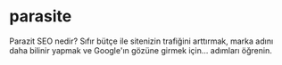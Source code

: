 # parasite
Parazit SEO nedir? Sıfır bütçe ile sitenizin trafiğini arttırmak, marka adını daha bilinir yapmak ve Google'ın gözüne girmek için... adımları öğrenin.
